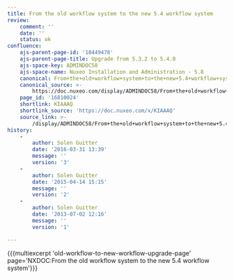 ```yaml
---
title: From the old workflow system to the new 5.4 workflow system
review:
    comment: ''
    date: ''
    status: ok
confluence:
    ajs-parent-page-id: '18449478'
    ajs-parent-page-title: Upgrade from 5.3.2 to 5.4.0
    ajs-space-key: ADMINDOC58
    ajs-space-name: Nuxeo Installation and Administration - 5.8
    canonical: From+the+old+workflow+system+to+the+new+5.4+workflow+system
    canonical_source: >-
        https://doc.nuxeo.com/display/ADMINDOC58/From+the+old+workflow+system+to+the+new+5.4+workflow+system
    page_id: '16810024'
    shortlink: KIAAAQ
    shortlink_source: 'https://doc.nuxeo.com/x/KIAAAQ'
    source_link: >-
        /display/ADMINDOC58/From+the+old+workflow+system+to+the+new+5.4+workflow+system
history:
    - 
        author: Solen Guitter
        date: '2016-03-31 13:39'
        message: ''
        version: '3'
    - 
        author: Solen Guitter
        date: '2015-04-14 15:15'
        message: ''
        version: '2'
    - 
        author: Solen Guitter
        date: '2013-07-02 12:16'
        message: ''
        version: '1'

---
```

{{{multiexcerpt 'old-workflow-to-new-workflow-upgrade-page' page='NXDOC:From the old workflow system to the new 5.4 workflow system'}}}

&nbsp;